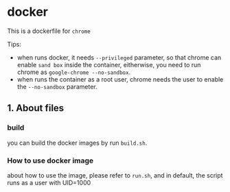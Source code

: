 # docker

This is a dockerfile for `chrome`

Tips:
* when runs docker, it needs `--privileged` parameter,
so that chrome can enable `sand box` inside the container,
eitherwise, you need to run chrome as `google-chrome --no-sandbox`.
* when runs the container as a root user, chrome needs the user to
enable the `--no-sandbox` parameter. 

## 1. About files

### build 
you can build the docker images by run `build.sh`.

### How to use docker image 
about how to use the image, please refer to `run.sh`,
and in default, the script runs as a user with UID=1000